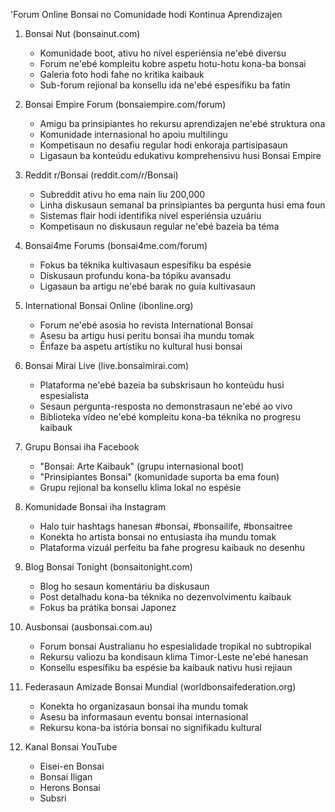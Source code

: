 'Forum Online Bonsai no Comunidade hodi Kontinua Aprendizajen 

1. Bonsai Nut (bonsainut.com)
   - Komunidade boot, ativu ho nível esperiénsia ne'ebé diversu
   - Forum ne'ebé kompleitu kobre aspetu hotu-hotu kona-ba bonsai
   - Galeria foto hodi fahe no kritika kaibauk
   - Sub-forum rejional ba konsellu ida ne'ebé espesífiku ba fatin

2. Bonsai Empire Forum (bonsaiempire.com/forum)
   - Amigu ba prinsipiantes ho rekursu aprendizajen ne'ebé struktura ona
   - Komunidade internasional ho apoiu multilingu
   - Kompetisaun no desafiu regular hodi enkoraja partisipasaun
   - Ligasaun ba konteúdu edukativu komprehensivu husi Bonsai Empire

3. Reddit r/Bonsai (reddit.com/r/Bonsai)
   - Subreddit ativu ho ema nain liu 200,000
   - Linha diskusaun semanal ba prinsipiantes ba pergunta husi ema foun
   - Sistemas flair hodi identifika nível esperiénsia uzuáriu
   - Kompetisaun no diskusaun regular ne'ebé bazeia ba téma

4. Bonsai4me Forums (bonsai4me.com/forum)
   - Fokus ba téknika kultivasaun espesífiku ba espésie
   - Diskusaun profundu kona-ba tópiku avansadu
   - Ligasaun ba artigu ne'ebé barak no guia kultivasaun 

5. International Bonsai Online (ibonline.org)
   - Forum ne'ebé asosia ho revista International Bonsai
   - Asesu ba artigu husi peritu bonsai iha mundu tomak
   - Ênfaze ba aspetu artístiku no kultural husi bonsai

6. Bonsai Mirai Live (live.bonsaimirai.com)
   - Plataforma ne'ebé bazeia ba subskrisaun ho konteúdu husi espesialista
   - Sesaun pergunta-resposta no demonstrasaun ne'ebé ao vivo
   - Biblioteka vídeo ne'ebé kompleitu kona-ba téknika no progresu kaibauk

7. Grupu Bonsai iha Facebook
   - "Bonsai: Arte Kaibauk" (grupu internasional boot)
   - "Prinsipiantes Bonsai" (komunidade suporta ba ema foun)
   - Grupu rejional ba konsellu klima lokal no espésie

8. Komunidade Bonsai iha Instagram
   - Halo tuir hashtags hanesan #bonsai, #bonsailife, #bonsaitree
   - Konekta ho artista bonsai no entusiasta iha mundu tomak
   - Plataforma vizuál perfeitu ba fahe progresu kaibauk no desenhu

9. Blog Bonsai Tonight (bonsaitonight.com)
   - Blog ho sesaun komentáriu ba diskusaun
   - Post detalhadu kona-ba téknika no dezenvolvimentu kaibauk
   - Fokus ba prátika bonsai Japonez

10. Ausbonsai (ausbonsai.com.au)
    - Forum bonsai Australianu ho espesialidade tropikal no subtropikal
    - Rekursu valiozu ba kondisaun klima Timor-Leste ne'ebé hanesan
    - Konsellu espesífiku ba espésie ba kaibauk nativu husi rejiaun

11. Federasaun Amizade Bonsai Mundial (worldbonsaifederation.org)
    - Konekta ho organizasaun bonsai iha mundu tomak
    - Asesu ba informasaun eventu bonsai internasional
    - Rekursu kona-ba istória bonsai no signifikadu kultural

12. Kanal Bonsai YouTube
    - Eisei-en Bonsai
    - Bonsai Iligan
    - Herons Bonsai
    - Subsri